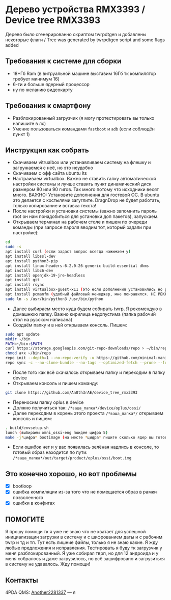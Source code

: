 # Дерево устройства RMX3393 / Device tree RMX3393
Дерево было сгенерированно скриптом twrpdtgen и добавлены некоторые флаги / Tree was generated by twrpdtgen script and some flags added

## Требования к системе для сборки
- 18+Гб Ram (в витруальной машине выставим 16Гб тк компилятор требует минимум 16)
- 6-ти и больше ядерный процессор
- ну по желанию видеокарту

## Требования к смартфону
- Разблокированный загрузчик (я могу протестировать вы только напишите в лс)
- Умение пользоваться командами ```fastboot``` и ```adb``` (если соблюдён пункт 1)

## Инструкция как собрать
- Скачиваем vitrualbox или устанавливаем систему на флешку и загружаемся с неё, но это неудобно
- Скачиваем с офф сайта ubuntu lts
- Настраиваем virtualbox. Важно не ставить галку автоматической настройки системы и лучше ставить пункт динамический диск размером 80 или 90 гигов. Так много потому что исходники весят много.
ВАЖНО: Установите дополнения для гостевой ОС. В ubuntu это делается с костылями загуглите. DragnDrop не будет работать, только копирование и вставка текста!
- После настройки и установки системы (важно запомнить пароль root он нам понадобиться для установки доп пакетов), запускаем.
- Открываем терминал на рабочем столе и пишем по очереди команды (при запросе пароля вводим тот, который задали при настройке):
```sh
cd
sudo -s
apt install curl (если задаст вопрос всегда нажимаем y)
apt install libssl-dev
apt install python3-pip
apt install linux-headers-6.2.0-26-generic build-essential dkms
apt install libc6-dev
apt install openjdk-19-jre-headless
apt install git
apt install rsync
apt install virtualbox-guest-x11 (это если дополнения установились но разрешение не меняется автоматом при масштабировании окна)
apt install pcmanfm (удобный файловый менеджер, мне понравился. НЕ РЕКЛАМА)
sudo ln -s /usr/bin/python3 /usr/bin/python
```
- Далее выбираем место куда будем собирать twrp. Я рекомендую в домашнюю папку. Важно кирилица недопустима (папка рабочий стол на русском написана)
- Создаём папку и в ней открываем консоль. Пишем:
```sh
sudo apt update
mkdir ~/bin
PATH=~/bin:$PATH
curl https://storage.googleapis.com/git-repo-downloads/repo > ~/bin/repo
chmod a+x ~/bin/repo
repo init --depth=1 --no-repo-verify -u https://github.com/minimal-manifest-twrp/platform_manifest_twrp_aosp.git -b twrp-12.1 -g default,-mips,-darwin,-notdefault
repo sync -c --no-clone-bundle --no-tags --optimized-fetch --prune --force-sync -j8
```
- После того как всё скачалось открываем папку и переходим в папку device
- Открываем консоль и пишем команду:
```sh
git clone https://github.com/An0th3rAE/device_tree_rmx3393
```
- Переносим папку oplus в device
- Должно получиться так: ```/*ваша_папка*/device/oplus/ossi/```
- Далее переходим в корень этого проекта ```/*ваша_папка*/``` открываем консоль и пишем:
```sh
. build/envsetup.sh
lunch (выбираем omni_ossi-eng поидее цифра 5)
make -j*цифра* bootimage (на месте *цифра* пишите сколько ядер вы готовы отдать компилятору. больше быстрее соберётся.
```
- Если ошибок нет и у вас появилась зелёная надпись в консоле, то готовый образ находится по пути: ```/*ваша_папка*/out/target/product/oplus/ossi/boot.img```

## Это конечно хорошо, но вот проблемы
- [x] bootloop
- [x] ошибка компиляции из-за того что не помещается образ в рамки позволенного
- [x] ошибки в конфигах

## ПОМОГИТЕ
Я прошу помощи тк я уже не знаю что не хватает для успешной инициализации загрузки в систему и с шифрованием даты и с рабочим twrp и тд и тп. Тут есть лишние файлы, только я не знаю какие. Я жду любые предложения и исправления. Тестировать я буду тк загрузчик у меня разблокированный. Я уже собирал тврп, но для 12 андроида и у меня собралось и даже загрузилось, но всё зашифровано и загрузиться в систему не удавалось. Жду помощи!

## Контакты
4PDA QMS: [Another2281337](https://4pda.to/forum/index.php?showuser=5705704) — я
